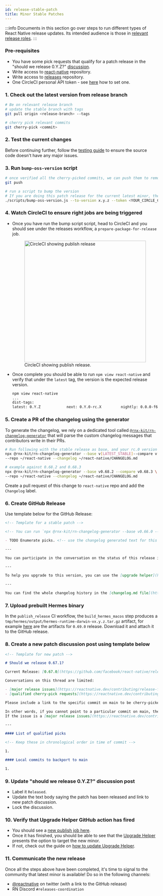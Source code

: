 ```yaml
---
id: release-stable-patch
title: Minor Stable Patches
---
```


:::info
Documents in this section go over steps to run different types of React Native release updates. Its intended audience is those in [relevant release roles](./release-roles-responsibilites.md).
:::

### Pre-requisites

- You have some pick requests that qualify for a patch release in the "should we release 0.Y.Z?" [discussion](https://github.com/reactwg/react-native-releases/discussions).
- Write access to [react-native](https://github.com/facebook/react-native) repository.
- Write access to [releases](https://github.com/reactwg/react-native-releases) repository.
- One CircleCI personal API token - see [here](https://circleci.com/docs/2.0/managing-api-tokens/#creating-a-personal-api-token) how to set one.

### 1. Check out the latest version from release branch

```bash
# Be on relevant release branch
# update the stable branch with tags
git pull origin <release-branch> --tags

# cherry pick relevant commits
git cherry-pick <commit>
```

### 2. Test the current changes

Before continuing further, follow the [testing guide](/contributing/release-testing) to ensure the source code doesn't have any major issues.

### 3. Run `bump-oss-version` script

```bash
# once verified all the cherry-picked commits, we can push them to remote
git push

# run a script to bump the version
# If you are doing this patch release for the current latest minor, then mark it as "latest"
./scripts/bump-oss-version.js --to-version x.y.z --token <YOUR_CIRCLE_CI_TOKEN>
```

### 4. Watch CircleCI to ensure right jobs are being triggered

- Once you have run the bump script script, head to CircleCI and you should see under the releases workflow, a `prepare-package-for-release` job.

  <figure>
    <img width="400" alt="CircleCI showing publish release" src="https://user-images.githubusercontent.com/1309636/150040711-cfbc2fe3-91eb-42b9-bd06-de2aa7fb94ea.png"/>
    <figcaption>CircleCI showing publish release.</figcaption>
  </figure>

- Once complete you should be able to run `npm view react-native` and verify that under the `latest` tag, the version is the expected release version.

  ```bash
  npm view react-native
  ...
  dist-tags:
  latest: 0.Y.Z            next: 0.Y.0-rc.X         nightly: 0.0.0-f617e022c
  ```

### 5. Create a PR of the changelog using the generator

To generate the changelog, we rely on a dedicated tool called [`@rnx-kit/rn-changelog-generator`](https://github.com/microsoft/rnx-kit/tree/main/incubator/rn-changelog-generator) that will parse the custom changelog messages that contributors write in their PRs.

```bash
# Run following with the stable release as base, and your rc.0 version
npx @rnx-kit/rn-changelog-generator --base v[LATEST_STABLE]--compare v[YOUR_NEW_MINOR] \
--repo ~/react-native --changelog ~/react-native/CHANGELOG.md

# example against 0.68.2 and 0.68.3
npx @rnx-kit/rn-changelog-generator --base v0.68.2 --compare v0.68.3 \
--repo ~/react-native --changelog ~/react-native/CHANGELOG.md
```

Create a pull request of this change to `react-native` repo and add the `Changelog` label.

### 6. Create GitHub Release

Use template below for the GitHub Release:

```markdown
<!-- Template for a stable patch -->

<!-- You can run `npx @rnx-kit/rn-changelog-generator --base v0.66.0 --compare v0.66.1 --repo path-to-repository/react-native --changelog path-to-repository/react-native/CHANGELOG.md` to generate the markdown for the cherry-picked changes. Make sure to use the right tags in the command and create a new PR with the changes generated by the changelog generator. You can read more about the changelog generator [here](https://github.com/microsoft/rnx-kit/tree/main/incubator/rn-changelog-generator). -->

- TODO Enumerate picks. <!-- use the changelog generated text for this section -->

---

You can participate in the conversation on the status of this release in this [discussion](TODO: your discussion link)

---

To help you upgrade to this version, you can use the [upgrade helper](https://react-native-community.github.io/upgrade-helper/) ⚛️

---

You can find the whole changelog history in the [changelog.md file](https://github.com/facebook/react-native/blob/main/CHANGELOG.md).
```

### 7. Upload prebuilt Hermes binary

In the `publish_release` CI workflow, the `build_hermes_macos` step produces a `tmp/hermes/output/hermes-runtime-darwin-vx.y.z.tar.gz` artifact, for example [here](https://app.circleci.com/pipelines/github/facebook/react-native/13933/workflows/5f2ad198-2264-4e7e-8c62-7b28e97532d8/jobs/262322/artifacts) are the artifacts for `0.69.0` release. Download it and attach it to the GitHub release.

### 8. Create a new patch discussion post using template below

```markdown
<!-- Template for new patch -->

# Should we release 0.67.1?

Current Release: [0.67.0](https://github.com/facebook/react-native/releases/tag/v0.67.0)

Conversations on this thread are limited:

- [major release issues](https://reactnative.dev/contributing/release-faq#what-is-release-blocking).
- [qualified cherry-pick requests](https://reactnative.dev/contributing/release-faq#what-is-a-qualified-pick-request) of commits on main that [did not make the previous patch version](https://reactnative.dev/contributing/release-faq#how-do-i-know-if-my-fixfeature-is-in-a-certain-release).

Please include a link to the specific commit on main to be cherry-picked, for example: [facebook/react-native@bd2b7d6](https://github.com/facebook/react-native/commit/20b0eba581a00e5e7e300f6377379b836617c147)

In other words, if you cannot point to a particular commit on main, then your request likely belongs as a new issue.
If the issue is a [major release issues](https://reactnative.dev/contributing/release-faq#what-is-release-blocking), please reference the issue here.

---

#### List of qualified picks

<!-- Keep these in chronological order in time of commit -->

1.

#### Local commits to backport to main

1.
```

### 9. Update "should we release 0.Y.Z?" discussion post

- Label it `Released`.
- Update the text body saying the patch has been released and link to new patch discussion.
- Lock the discussion.

### 10. Verify that Upgrade Helper GitHub action has fired

- You should see a [new publish job here](https://github.com/react-native-community/rn-diff-purge/actions).
- Once it has finished, you should be able to see that the [Upgrade Helper](https://react-native-community.github.io/upgrade-helper/) presents the option to target the new minor.
- If not, check out the guide on [how to update Upgrade Helper](/contributing/updating-upgrade-helper).

### 11. Communicate the new release

Once all the steps above have been completed, it's time to signal to the community that latest minor is available! Do so in the following channels:

- [@reactnative](https://twitter.com/reactnative) on twitter (with a link to the GitHub release)
- RN Discord `#releases-coordination`
